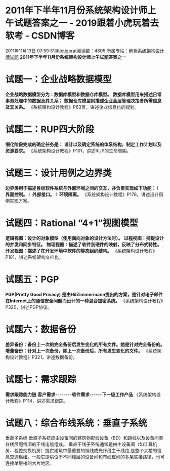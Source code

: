 # 2011年下半年11月份系统架构设计师上午试题答案之一 - 2019跟着小虎玩着去软考 - CSDN博客
2011年11月13日 07:59:31[littletigerat](https://me.csdn.net/littletigerat)阅读数：4805
所属专栏：[解析系统架构设计师试题](https://blog.csdn.net/column/details/system-architect2013.html)
**2011年下半年11月份系统架构设计师上午试题答案之一**
# 试题一：企业战略数据模型
**企业战略数据模型分为：数据库模型和数据仓库模型。**
**数据库模型用来描述日常事务处理中的数据及其关系；**
**数据仓库模型则描述企业高层管理决策者所需信息及其关系。**
《系统架构设计教程》P63页，讲述企业信息化的规划。
# 试题二：RUP四大阶段
**细化阶段完成的确定任务是：**
**设计以及确定系统的体系结构，制定工作计划以及资源要求。**
《系统架构设计教程》P101，讲述RUP的生命周期。
# 试题三：设计用例之边界类
**边界类用于描述目标软件系统与外部环境之间的交互，并负责实现如下功能：**
l  **界面控制。**
l  **外部接口。**
l  **环境隔离。**
《系统架构设计教程》P176，讲述设计用例实现方案。
# 试题四：Rational “4+1”视图模型
**逻辑视图：设计的对象模型（使用面向对象的设计方法时）。**
**过程视图：捕捉设计的并发和同步特征。**
**物理视图：描述了软件到硬件的映射，反映了分布式特性。**
**开发视图：描述了在开发环境中软件的静态组织结构。**
《系统架构设计教程》P181，讲述系统架构文档化。
# 试题五：PGP
**PGP(Pretty Good Privacy) 是由HilZimmermann提出的方案，是针对电子邮件在Internet上的通信安全问题而设计的一种混合加密系统。**
《系统架构设计教程》P320，讲述PGP协议。
# 试题六：数据备份
**差异备份：备份上一次的完全备份后发生变化的所有文件。她是针对完全备份的。**
**增量备份：针对上一次备份，即上一次备份后，所有发生变化的文件。**
《系统架构设计教程》P321，讲述数据备份。
# 试题七：需求跟踪
**需求跟踪能力链**
**客户需求--------软件需求------下一级工作产品**
《系统架构设计教程》P114，讲述需求跟踪。
# 试题八：综合布线系统：垂直子系统
垂直子系统
垂直子系统应由设备间的建筑物配线设备（BD）和跳线以及设备间至各楼层配线间的干线电缆组成。
垂直干线子系统通常是由主设备间（如计算机房、程控交换机房）提供建筑中最重要的铜线或光纤线主干线路,是整个大楼的信息交通枢纽。一般它提供位于不同楼层的设备间和布线框间的多条联接路径，也可连接单层楼的大片地区。
